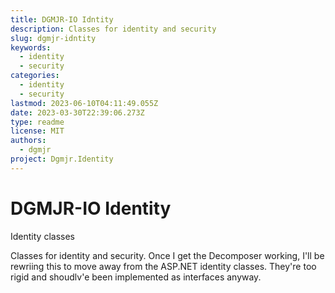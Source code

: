 ```yaml
---
title: DGMJR-IO Idntity
description: Classes for identity and security
slug: dgmjr-idntity
keywords:
  - identity
  - security
categories:
  - identity
  - security
lastmod: 2023-06-10T04:11:49.055Z
date: 2023-03-30T22:39:06.273Z
type: readme
license: MIT
authors:
  - dgmjr
project: Dgmjr.Identity
---
```


# DGMJR-IO Identity

Identity classes

Classes for identity and security.  Once I get the Decomposer working, I'll be rewriing this to move away from the ASP.NET identity classes. They're too rigid and shoudlv'e been implemented as interfaces anyway.
